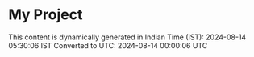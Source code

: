 # My Project

This content is dynamically generated in Indian Time (IST): 2024-08-14 05:30:06 IST
Converted to UTC: 2024-08-14 00:00:06 UTC
